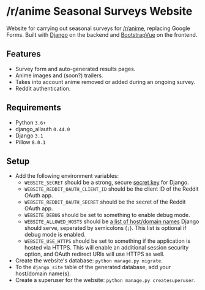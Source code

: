 # /r/anime Seasonal Surveys Website

Website for carrying out seasonal surveys for [/r/anime](https://www.reddit.com/r/anime/), replacing Google Forms. Built with [Django](https://www.djangoproject.com/) on the backend and [BootstrapVue](https://bootstrap-vue.org/) on the frontend.

## Features

* Survey form and auto-generated results pages.
* Anime images and (soon?) trailers.
* Takes into account anime removed or added during an ongoing survey.
* Reddit authentication.

## Requirements

* Python `3.6+`
* django_allauth `0.44.0`
* Django `3.1`
* Pillow `8.0.1`

## Setup

* Add the following environment variables:
  * `WEBSITE_SECRET` should be a strong, secure [secret key](https://docs.djangoproject.com/en/3.1/ref/settings/#secret-key) for Django.
  * `WEBSITE_REDDIT_OAUTH_CLIENT_ID` should be the client ID of the Reddit OAuth app.
  * `WEBSITE_REDDIT_OAUTH_SECRET` should be the secret of the Reddit OAuth app.
  * `WEBSITE_DEBUG` should be set to something to enable debug mode.
  * `WEBSITE_ALLOWED_HOSTS` should be [a list of host/domain names](https://docs.djangoproject.com/en/3.1/ref/settings/#std:setting-ALLOWED_HOSTS) Django should serve, seperated by semicolons (`;`). This list is optional if debug mode is enabled.
  * `WEBSITE_USE_HTTPS` should be set to something if the application is hosted via HTTPS. This will enable an additional session security option, and OAuth redirect URIs will use HTTPS as well.
* Create the website's database: `python manage.py migrate`.
* To the `django_site` table of the generated database, add your host/domain name(s).
* Create a superuser for the website: `python manage.py createsuperuser`.
